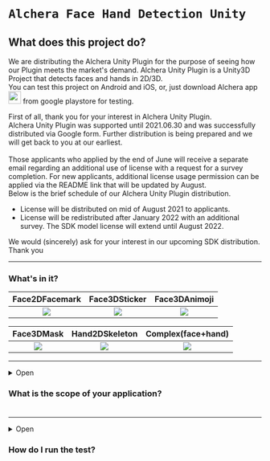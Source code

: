 # `Alchera Face Hand Detection Unity`

## What does this project do?

We are distributing the Alchera Unity Plugin for the purpose of seeing how our Plugin meets the market's demand. Alchera Unity Plugin is a Unity3D Project that detects faces and hands in 2D/3D. <br>
You can test this project on Android and iOS, or, just download Alchera app <a href="https://play.google.com/store/apps/details?id=com.alcherainc.alunityplugin" target="_blank"><img width="25" src="https://i.imgur.com/e8wjusG.png"/></a>  from google playstore for testing. 

First of all, thank you for your interest in Alchera Unity Plugin. <br>
Alchera Unity Plugin was supported until 2021.06.30 and was successfully distributed via Google form. Further distribution is being prepared and we will get back to you at our earliest. <br>
<br>
Those applicants who applied by the end of June will receive a separate email regarding an additional use of license with a request for a survey completion. For new applicants, additional license usage permission can be applied via the README link that will be updated by August. <br>
Below is the brief schedule of our Alchera Unity Plugin distribution. 
- License will be distributed on mid of August 2021 to applicants. 
- License will be redistributed after January 2022 with an additional survey. The SDK model license will extend until August 2022. 


We would (sincerely) ask for your interest in our upcoming SDK distribution. <br>
Thank you <br>

---
### What's in it?
|                         Face2DFacemark                          |                          Face3DSticker                          |                          Face3DAnimoji                          |
| :-------------------------------------------------------------: | :-------------------------------------------------------------: | :-------------------------------------------------------------: |
| ![](https://media.giphy.com/media/Uov097lvdnXrq7cS5L/giphy.gif) | ![](https://media.giphy.com/media/S6Z48wBxLRajZTzrfQ/giphy.gif) | ![](https://media.giphy.com/media/eIaOn6eLvzBBIT4Uzf/giphy.gif) |

|                           Face3DMask                            |                         Hand2DSkeleton                          |                       Complex(face+hand)                        |
| :-------------------------------------------------------------: | :-------------------------------------------------------------: | :-------------------------------------------------------------: |
| ![](https://media.giphy.com/media/WOHY3NvxNv6MFxAjxx/giphy.gif) | ![](https://media.giphy.com/media/dsdRPOxwqMDDqX24sU/giphy.gif) | ![](https://media.giphy.com/media/QBwRPVOlP2EIUsBSIR/giphy.gif) |

---
<details>
  <summary>Open<h3>What is the scope of your application?<h3></summary>
  
> Device Orientation
> - [x] Portrait
> - [ ] Portrait Upside Down
> - [x] Landscape Right
> - [x] Landscape Left

> Camera
> - [x] Front Camera
> - [x] Rear Camera

> Platform
> - [x] Androidㅤ`ARMv7`, `ARM64`
> - [x] iOSㅤㅤㅤ`arm64`, `armv7`, `armv7s`

> Max detection count
> - [x] Unlimited. `The more, the slower.`
</details>


---
<details>
  <summary>Open<h3>How do I run the test?<h3></summary>
    
    Click image below to see Youtube tutorial.
[![Video Label](https://i.imgur.com/9dLzsm3.png)](https://www.youtube.com/watch?v=tSU9wG1huhU)<br>

> 1. **Clone** or **Download** this repository.

> 2. open it with **Unity3D**<br>
> we've tested with Unity3D version **`2019.2.13f`** `Universal RP`.<br>
> `Universal RP` is optional, but without setup, graphics can be broken as follows:<br>
> <img width="600" src="https://i.imgur.com/vNeZtmm.png"/><br>
> If you don't mind, it will work in the 2018 as well.
 
> 3. Add model files you received in Resources folder<br>
> Android<br>
> <img width="500" src="https://user-images.githubusercontent.com/49930641/108683708-51bd2980-7535-11eb-99ae-6442341cff9a.PNG"/><br>
> iOS<br>
> <img width="500" src="https://user-images.githubusercontent.com/49930641/108683163-9399a000-7534-11eb-84de-c8177404ae87.PNG"/><br>


> 4. If you want to play with **`iOS`**. unzip [opencv2.framework](https://github.com/AlcheraInc/Alchera-Face-Hand-Detection-Unity/releases/download/opencv2.frameworks/opencv2.framework.zip) to Assets/Alchera/Plugins/iOS<br>
> (It is too large for github push)<br>
> <img width="500" src="https://i.imgur.com/OLnMasu.png"/><br>
> Make sure the platform is checked with iOS.<br>

> 5. Set Unity3D settings.<br>
> `Window - Package Manager`<br>
> <img width="500" src="https://i.imgur.com/HbmbiEA.png"/><br>
> We use Universal RP 6.9.2<br><br>
> `File - Build Settings`<br>
> <img width="500" src="https://i.imgur.com/5VGvf8E.png"/><br>
> Place the `Splash`scene first and the `DemoUI`scene second.<br><br>
> `Edit - Project Settings - Graphics`<br>
> <img width="500" src="https://i.imgur.com/qalWxXS.png"/><br>
> Set `Scriptable Render PipelineAsset` to **`LightweightAsset`**. for `Universal RP`<br><br>
> `Edit - Project Settings - Player - Other Settings - iOS`<br>
> <img width="500" src="https://i.imgur.com/K83k8Sz.png"/><br>
> `Edit - Project Settings - Player - Other Settings - Android`<br>
> <img width="500" src="https://i.imgur.com/62GRibJ.png"/><br>

> 6. Build And Run.<br>
> build with `iOS` or `Android`. And see the **`magic :)`**
</details>
